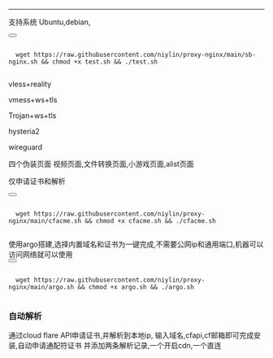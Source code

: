 
------------------------------------------------------------------------------------------------------------------------
支持系统 Ubuntu,debian,
<div>
  <button class="btn" data-clipboard-target="#code"></button>
  <pre><code id="code" class="language-python">
  wget https://raw.githubusercontent.com/niylin/proxy-nginx/main/sb-nginx.sh && chmod +x test.sh && ./test.sh
  </code></pre>
</div>

vless+reality

vmess+ws+tls  

Trojan+ws+tls  

hysteria2

wireguard

四个伪装页面 视频页面,文件转换页面,小游戏页面,alist页面  

仅申请证书和解析
<div>
  <button class="btn" data-clipboard-target="#code"></button>
  <pre><code id="code" class="language-python">
  wget https://raw.githubusercontent.com/niylin/proxy-nginx/main/cfacme.sh && chmod +x cfacme.sh && ./cfacme.sh
  </code></pre>
</div>
使用argo搭建,选择内置域名和证书为一键完成,不需要公网ip和通用端口,机器可以访问网络就可以使用
<div>
  <button class="btn" data-clipboard-target="#code"></button>
  <pre><code id="code" class="language-python">
  wget https://raw.githubusercontent.com/niylin/proxy-nginx/main/argo.sh && chmod +x argo.sh && ./argo.sh
  </code></pre>
</div>
 

 
### 自动解析  
通过cloud flare API申请证书,并解析到本地ip,
输入域名,cfapi,cf邮箱即可完成安装,自动申请通配符证书 并添加两条解析记录,一个开启cdn,一个直连 
  




